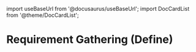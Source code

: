 import useBaseUrl from '@docusaurus/useBaseUrl';
import DocCardList from '@theme/DocCardList';

# Requirement Gathering (Define)


<DocCardList />